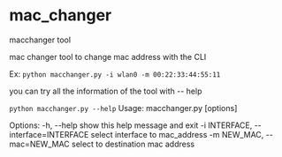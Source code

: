 # mac_changer
macchanger tool 

mac changer tool to change mac address with the CLI

Ex:
`python macchanger.py -i wlan0 -m 00:22:33:44:55:11 `

you can try all the information of the tool with -- help

`python macchanger.py --help`
Usage: macchanger.py [options]

Options:
  -h, --help            show this help message and exit
  -i INTERFACE, --interface=INTERFACE
                        select interface to mac_address
  -m NEW_MAC, --mac=NEW_MAC
                        select to destination mac address


